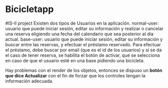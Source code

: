 Bicicletapp
======
#IS-II project
Existen dos tipos de Usuarios en la aplicación. 
normal-user: usuario que puede iniciar sesión, editar su información y realizar o cancelar una reserva eligiendo una fecha del calendario que sea posterior al día actual. 
base-user: usuario que puede iniciar sesión, editar su información y buscar entre las reservas, y efectuar el préstamo reservado.
Para efectuar el préstamo, debe buscar por email (que es el id de los usuarios) y si se da el caso de tener reserva, se habilita el botón de activar, que se selecciona en caso de que el usuario esté en una base pidiendo una bicicleta.

Hay problemas con el render de los objetos, entonces se dispuso un <strong>botón que dice Actualizar</strong> con el fin de forzar que los controles tengan la información adecuada. 
